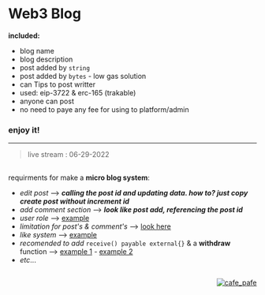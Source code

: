 # Web3 Blog
**included:**
- blog name
- blog description
- post added by `string`
- post added by `bytes` - low gas solution
- can Tips to post writter
- used: eip-3722 & erc-165 (trakable)
- anyone can post
- no need to paye any fee for using to platform/admin

### enjoy it!

---
> live stream : 06-29-2022

##
requirments for make a **micro blog system**:
- *edit post* --> ***calling the post id and updating data. how to? just copy create post without increment id*** 
- *add comment section* --> ***look like post add, referencing the post id*** 
- *user role* --> [example](https://docs.openzeppelin.com/contracts/2.x/access-control#using-roles) 
- *limitation for post's & comment's* --> [look here](https://github.com/mosi-sol/live-contracts/blob/cf841ccf04a12560d93302e2b7132eb6f53aaca8/episode-18/string.sol#L6) 
- *like system* --> [example](https://github.com/mosi-sol/live-contracts-s2/tree/main/10-like-system) 
- *recomended to add* `receive() payable external{}` & a **withdraw** function --> [example 1](https://github.com/mosi-sol/live-contracts/tree/main/episode-1) - [example 2](https://github.com/mosi-sol/live-contracts/tree/main/episode-20) 
- *etc*...

##

<div align="right"> 
<a href="https://github.com/mosi-sol/live-contract-s3" target="blank">
  <img src="https://img.shields.io/badge/License-MIT-blue?style=flat" alt="cafe_pafe" /></a>  
</div>
